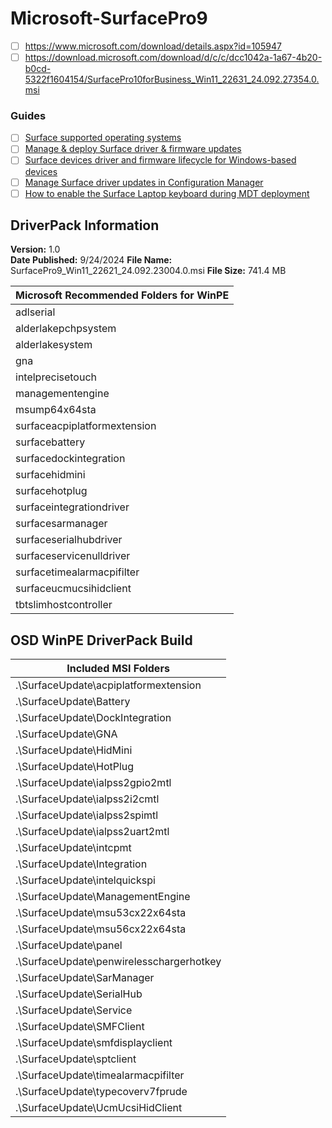# Microsoft-SurfacePro9

- [ ] https://www.microsoft.com/download/details.aspx?id=105947
- [ ] https://download.microsoft.com/download/d/c/c/dcc1042a-1a67-4b20-b0cd-5322f1604154/SurfacePro10forBusiness_Win11_22631_24.092.27354.0.msi

### Guides
- [ ] [Surface supported operating systems](https://learn.microsoft.com/en-us/surface/surface-supported-operating-systems)
- [ ] [Manage & deploy Surface driver & firmware updates](https://learn.microsoft.com/en-us/surface/manage-surface-driver-and-firmware-updates)
- [ ] [Surface devices driver and firmware lifecycle for Windows-based devices](https://learn.microsoft.com/en-us/surface/surface-driver-firmware-lifecycle-support)
- [ ] [Manage Surface driver updates in Configuration Manager](https://learn.microsoft.com/en-us/surface/manage-surface-driver-updates-configuration-manager)
- [ ] [How to enable the Surface Laptop keyboard during MDT deployment](https://learn.microsoft.com/en-us/surface/enable-surface-keyboard-for-windows-pe-deployment)

## DriverPack Information

**Version:** 1.0  
**Date Published:** 9/24/2024
**File Name:** SurfacePro9_Win11_22621_24.092.23004.0.msi
**File Size:** 741.4 MB

| Microsoft Recommended Folders for WinPE |
| --------------------------------------- |
| adlserial                               |
| alderlakepchpsystem                     |
| alderlakesystem                         |
| gna                                     |
| intelprecisetouch                       |
| managementengine                        |
| msump64x64sta                           |
| surfaceacpiplatformextension            |
| surfacebattery                          |
| surfacedockintegration                  |
| surfacehidmini                          |
| surfacehotplug                          |
| surfaceintegrationdriver                |
| surfacesarmanager                       |
| surfaceserialhubdriver                  |
| surfaceservicenulldriver                |
| surfacetimealarmacpifilter              |
| surfaceucmucsihidclient                 |
| tbtslimhostcontroller                   |

## OSD WinPE DriverPack Build

| Included MSI Folders                     |
| ---------------------------------------- |
| .\SurfaceUpdate\acpiplatformextension    |
| .\SurfaceUpdate\Battery                  |
| .\SurfaceUpdate\DockIntegration          |
| .\SurfaceUpdate\GNA                      |
| .\SurfaceUpdate\HidMini                  |
| .\SurfaceUpdate\HotPlug                  |
| .\SurfaceUpdate\ialpss2gpio2mtl          |
| .\SurfaceUpdate\ialpss2i2cmtl            |
| .\SurfaceUpdate\ialpss2spimtl            |
| .\SurfaceUpdate\ialpss2uart2mtl          |
| .\SurfaceUpdate\intcpmt                  |
| .\SurfaceUpdate\Integration              |
| .\SurfaceUpdate\intelquickspi            |
| .\SurfaceUpdate\ManagementEngine         |
| .\SurfaceUpdate\msu53cx22x64sta          |
| .\SurfaceUpdate\msu56cx22x64sta          |
| .\SurfaceUpdate\panel                    |
| .\SurfaceUpdate\penwirelesschargerhotkey |
| .\SurfaceUpdate\SarManager               |
| .\SurfaceUpdate\SerialHub                |
| .\SurfaceUpdate\Service                  |
| .\SurfaceUpdate\SMFClient                |
| .\SurfaceUpdate\smfdisplayclient         |
| .\SurfaceUpdate\sptclient                |
| .\SurfaceUpdate\timealarmacpifilter      |
| .\SurfaceUpdate\typecoverv7fprude        |
| .\SurfaceUpdate\UcmUcsiHidClient         |